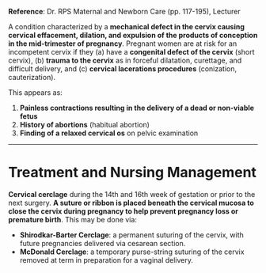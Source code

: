 **Reference**: Dr. RPS Maternal and Newborn Care (pp. 117-195), Lecturer

A condition characterized by a **mechanical defect in the cervix causing cervical effacement, dilation, and expulsion of the products of conception in the mid-trimester of pregnancy**. Pregnant women are at risk for an incompetent cervix if they (a) have a **congenital defect of the cervix** (short cervix), (b) **trauma to the cervix** as in forceful dilatation, curettage, and difficult delivery, and (c) **cervical lacerations procedures** (conization, cauterization).

This appears as:
1. **Painless contractions resulting in the delivery of a dead or non-viable fetus**
2. **History of abortions** (habitual abortion)
3. **Finding of a relaxed cervical os** on pelvic examination
___
# Treatment and Nursing Management
**Cervical cerclage** during the 14th and 16th week of gestation or prior to the next surgery. **A suture or ribbon is placed beneath the cervical mucosa to close the cervix during pregnancy to help prevent pregnancy loss or premature birth**. This may be done via:
- **Shirodkar-Barter Cerclage**: a permanent suturing of the cervix, with future pregnancies delivered via cesarean section.
- **McDonald Cerclage**: a temporary purse-string suturing of the cervix removed at term in preparation for a vaginal delivery.